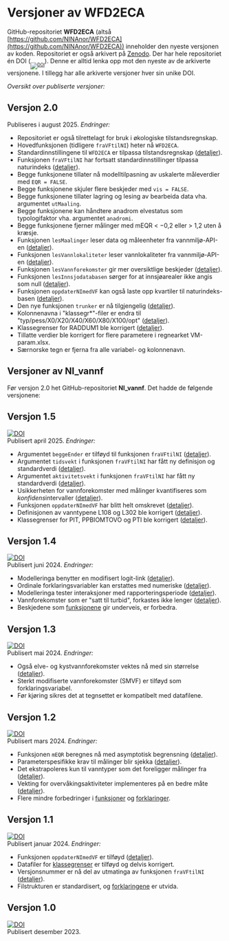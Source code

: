 # Versjoner av WFD2ECA

GitHub-repositoriet **WFD2ECA** (altså [https://github.com/NINAnor/WFD2ECA](https://github.com/NINAnor/WFD2ECA)) inneholder den nyeste versjonen av koden.
Repositoriet er også arkivert på [Zenodo](https://doi.org/10.5281/zenodo.10278000).
Der har hele repositoriet én DOI (<sub><sub>[![DOI](https://zenodo.org/badge/DOI/10.5281/zenodo.10278000.svg)](https://doi.org/10.5281/zenodo.10278000)</sub></sub>).
Denne er alltid lenka opp mot den nyeste av de arkiverte versjonene.
I tillegg har alle arkiverte versjoner hver sin unike DOI.

_Oversikt over publiserte versjoner:_


## Versjon 2.0
Publiseres i august 2025. _Endringer:_

- Repositoriet er også tilrettelagt for bruk i økologiske tilstandsregnskap.
- Hovedfunksjonen (tidligere `fraVFtilNI`) heter nå `WFD2ECA`.
- Standardinnstillingene til `WFD2ECA` er tilpassa tilstandsregnskap ([detaljer](WFD2ECA.md)).
- Funksjonen `fraVFtilNI` har fortsatt standardinnstillinger tilpassa naturindeks ([detaljer](fraVFtilNI.md)).
- Begge funksjonene tillater nå modelltilpasning av uskalerte måleverdier med `EQR = FALSE`.
- Begge funksjonene skjuler flere beskjeder med `vis = FALSE`.
- Begge funksjonene tillater lagring og lesing av bearbeida data vha. argumentet `utMaaling`.
- Begge funksjonene kan håndtere anadrom elvestatus som typologifaktor vha. argumentet `anadromi`.
- Begge funksjonene fjerner målinger med mEQR < &minus;0,2 eller > 1,2 uten å kræsje.
- Funksjonen `lesMaalinger` leser data og måleenheter fra vannmiljø-API-en ([detaljer](lesMaalinger.md)).
- Funksjonen `lesVannlokaliteter` leser vannlokaliteter fra vannmiljø-API-en ([detaljer](lesVannlokaliteter.md)).
- Funksjonen `lesVannforekomster` gir mer oversiktlige beskjeder ([detaljer](lesVannforekomster.md)).
- Funksjonen `lesInnsjodatabasen` sørger for at innsjøarealer ikke angis som null ([detaljer](lesInnsjodatabasen.md)).
- Funksjonen `oppdaterNImedVF` kan også laste opp kvartiler til naturindeks-basen ([detaljer](oppdaterNImedVF.md)).
- Den nye funksjonen `trunker` er nå tilgjengelig ([detaljer](../R/Funksjon.R)).
- Kolonnenavna i "klassegr*"-filer er endra til "typ/pess/X0/X20/X40/X60/X80/X100/opt" ([detaljer](../klassegrenser/)).
- Klassegrenser for RADDUM1 ble korrigert ([detaljer](../klassegrenser/)).
- Tillatte verdier ble korrigert for flere parametere i regnearket VM-param.xlsx.
- Særnorske tegn er fjerna fra alle variabel- og kolonnenavn.


## Versjoner av NI_vannf

Før versjon 2.0 het GitHub-repositoriet **NI_vannf**. 
Det hadde de følgende versjonene:

## Versjon 1.5
[![DOI](https://zenodo.org/badge/DOI/10.5281/zenodo.15276139.svg)](https://doi.org/10.5281/zenodo.15276139)  
Publisert april 2025. _Endringer:_

- Argumentet `beggeEnder` er tilføyd til funksjonen `fraVFtilNI` ([detaljer](fraVFtilNI.md)).
- Argumentet `tidsvekt` i funksjonen `fraVFtilNI` har fått ny definisjon og standardverdi ([detaljer](fraVFtilNI.md)).
- Argumentet `aktivitetsvekt` i funksjonen `fraVFtilNI` har fått ny standardverdi ([detaljer](fraVFtilNI.md)).
- Usikkerheten for vannforekomster med målinger kvantifiseres som *konfidens*intervaller ([detaljer](dataflyt.md)).
- Funksjonen `oppdaterNImedVF` har blitt helt omskrevet ([detaljer](oppdaterNImedVF.md)).
- Definisjonen av vanntypene L108 og L302 ble korrigert ([detaljer](../R/vanntype.R)).
- Klassegrenser for PIT, PPBIOMTOVO og PTI ble korrigert ([detaljer](../klassegrenser/)).


## Versjon 1.4
[![DOI](https://zenodo.org/badge/DOI/10.5281/zenodo.11625234.svg)](https://doi.org/10.5281/zenodo.11625234)  
Publisert juni 2024. _Endringer:_

- Modelleringa benytter en modifisert logit-link ([detaljer](modell.md)).
- Ordinale forklaringsvariabler kan erstattes med numeriske ([detaljer](modell.md)).
- Modelleringa tester interaksjoner med rapporteringsperiode ([detaljer](modell.md)).
- Vannforekomster som er "satt til turbid", forkastes ikke lenger ([detaljer](lesVannforekomster.md)).
- Beskjedene som [funksjonene](funksjon.md) gir underveis, er forbedra.


## Versjon 1.3
[![DOI](https://zenodo.org/badge/DOI/10.5281/zenodo.11274927.svg)](https://doi.org/10.5281/zenodo.11274927)  
Publisert mai 2024. _Endringer:_

- Også elve- og kystvannforekomster vektes nå med sin størrelse ([detaljer](arealvekt.md)).
- Sterkt modifiserte vannforekomster (SMVF) er tilføyd som forklaringsvariabel.
- Før kjøring sikres det at tegnsettet er kompatibelt med datafilene.


## Versjon 1.2
[![DOI](https://zenodo.org/badge/DOI/10.5281/zenodo.10809052.svg)](https://doi.org/10.5281/zenodo.10809052)  
Publisert mars 2024. _Endringer:_

- Funksjonen `mEQR` beregnes nå med asymptotisk begrensning ([detaljer](asympEQR.md)).
- Parameterspesifikke krav til målinger blir sjekka ([detaljer](sjekkPar.md)).
- Det ekstrapoleres kun til vanntyper som det foreligger målinger fra ([detaljer](extrapol.md)).
- Vekting for overvåkingsaktiviteter implementeres på en bedre måte ([detaljer](aktiv.md)).
- Flere mindre forbedringer i [funksjoner](../R/) og [forklaringer](../forklar/).


## Versjon 1.1
[![DOI](https://zenodo.org/badge/DOI/10.5281/zenodo.10497345.svg)](https://doi.org/10.5281/zenodo.10497345)  
Publisert januar 2024. _Endringer:_

- Funksjonen `oppdaterNImedVF` er tilføyd ([detaljer](oppdaterNImedVF.md)).
- Datafiler for [klassegrenser](../klassegr/) er tilføyd og delvis korrigert.
- Versjonsnummer er nå del av utmatinga av funksjonen `fraVFtilNI` ([detaljer](fraVFtilNI.md#Funksjonsverdi)).
- Filstrukturen er standardisert, og [forklaringene](../forklar/) er utvida.


## Versjon 1.0
[![DOI](https://zenodo.org/badge/DOI/10.5281/zenodo.10278001.svg)](https://doi.org/10.5281/zenodo.10278001)  
Publisert desember 2023.
